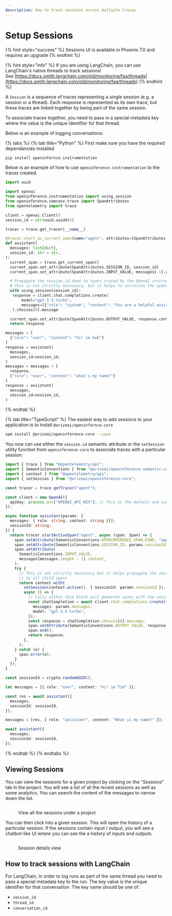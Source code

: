 ```yaml
---
description: How to track sessions across multiple traces
---
```


# Setup Sessions

{% hint style="success" %}
Sessions UI is available in Phoenix 7.0 and requires an upgrade
{% endhint %}

{% hint style="info" %}
If you are using LangChain, you can use LangChain's native threads to track sessions!\
See [https://docs.smith.langchain.com/old/monitoring/faq/threads](https://docs.smith.langchain.com/old/monitoring/faq/threads)
{% endhint %}



A `Session` is a sequence of traces representing a single session (e.g. a session or a thread). Each response is represented as its own trace, but these traces are linked together by being part of the same session.

To associate traces together, you need to pass in a special metadata key where the value is the unique identifier for that thread.

Below is an example of logging conversations:

{% tabs %}
{% tab title="Python" %}
First make sure you have the required dependancies installed

```sh
pip install openinfernce-instrumentation
```

Below is an example of how to use `openinference.instrumentation` to the traces created.

```python
import uuid

import openai
from openinference.instrumentation import using_session
from openinference.semconv.trace import SpanAttributes
from opentelemetry import trace

client = openai.Client()
session_id = str(uuid.uuid4())

tracer = trace.get_tracer(__name__)

@tracer.start_as_current_span(name="agent", attributes={SpanAttributes.OPENINFERENCE_SPAN_KIND: "agent"})
def assistant(
  messages: list[dict],
  session_id: str = str,
):
  current_span = trace.get_current_span()
  current_span.set_attribute(SpanAttributes.SESSION_ID, session_id)
  current_span.set_attribute(SpanAttributes.INPUT_VALUE, messages[-1].get('content'))

  # Propagate the session_id down to spans crated by the OpenAI instrumentation
  # This is not strictly necessary, but it helps to correlate the spans to the same session
  with using_session(session_id):
   response = client.chat.completions.create(
       model="gpt-3.5-turbo",
       messages=[{"role": "system", "content": "You are a helpful assistant."}] + messages,
   ).choices[0].message

  current_span.set_attribute(SpanAttributes.OUTPUT_VALUE, response.content)
  return response

messages = [
  {"role": "user", "content": "hi! im bob"}
]
response = assistant(
  messages,
  session_id=session_id,
)
messages = messages + [
  response,
  {"role": "user", "content": "what's my name?"}
]
response = assistant(
  messages,
  session_id=session_id,
)
```
{% endtab %}

{% tab title="TypeScript" %}
The easiest way to add sessions to your application is to install `@arizeai/openinfernce-core`

```sh
npm install @arizeai/openinference-core --save
```

You now can use either the `session.id` semantic attribute or the `setSession` utility function from `openinference-core` to associate traces with a particular session:

```typescript
import { trace } from "@opentelemetry/api";
import { SemanticConventions } from "@arizeai/openinference-semantic-conventions";
import { context } from "@opentelemetry/api";
import { setSession } from "@arizeai/openinference-core";

const tracer = trace.getTracer("agent");

const client = new OpenAI({
  apiKey: process.env["OPENAI_API_KEY"], // This is the default and can be omitted
});

async function assistant(params: {
  messages: { role: string; content: string }[];
  sessionId: string;
}) {
  return tracer.startActiveSpan("agent", async (span: Span) => {
    span.setAttribute(SemanticConventions.OPENINFERENCE_SPAN_KIND, "agent");
    span.setAttribute(SemanticConventions.SESSION_ID, params.sessionId);
    span.setAttribute(
      SemanticConventions.INPUT_VALUE,
      messages[messages.length - 1].content,
    );
    try {
      // This is not strictly necessary but it helps propagate the session ID
      // to all child spans
      return context.with(
        setSession(context.active(), { sessionId: params.sessionId }),
        async () => {
          // Calls within this block will generate spans with the session ID set
          const chatCompletion = await client.chat.completions.create({
            messages: params.messages,
            model: "gpt-3.5-turbo",
          });
          const response = chatCompletion.choices[0].message;
          span.setAttribute(SemanticConventions.OUTPUT_VALUE, response.content);
          span.end();
          return response;
        },
      );
    } catch (e) {
      span.error(e);
    }
  });
}

const sessionId = crypto.randomUUID();

let messages = [{ role: "user", content: "hi! im Tim" }];

const res = await assistant({
  messages,
  sessionId: sessionId,
});

messages = [res, { role: "assistant", content: "What is my name?" }];

await assistant({
  messages,
  sessionId: sessionId,
});
```
{% endtab %}
{% endtabs %}

## Viewing Sessions

You can view the sessions for a given project by clicking on the "Sessions" tab in the project. You will see a list of all the recent sessions as well as some analytics. You can search the content of the messages to narrow down the list.

<figure><img src="https://storage.googleapis.com/arize-assets/phoenix/assets/images/sessions.png" alt=""><figcaption><p>View all the sessions under a project</p></figcaption></figure>

You can then click into a given session. This will open the history of a particular session. If the sessions contain input / output, you will see a chatbot-like UI where you can see the a history of inputs and outputs.

<figure><img src="https://storage.googleapis.com/arize-assets/phoenix/assets/images/session_details.png" alt=""><figcaption><p>Session details view</p></figcaption></figure>

## How to track sessions with LangChain

For LangChain, in order to log runs as part of the same thread you need to pass a special metadata key to the run. The key value is the unique identifier for that conversation. The key name should be one of:

* `session_id`
* `thread_id`
* `conversation_id`.



